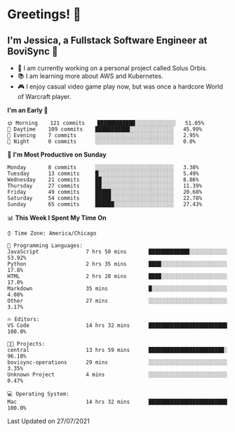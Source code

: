 # Greetings! 🧠

## I'm Jessica, a Fullstack Software Engineer at BoviSync 🐄

- 🌟 I am currently working on a personal project called Solus Orbis.
- 📚 I am learning more about AWS and Kubernetes.
- 🎮 I enjoy casual video game play now, but was once a hardcore World of Warcraft player.

<!--START_SECTION:waka-->
**I'm an Early 🐤** 

```text
🌞 Morning    121 commits    ████████████░░░░░░░░░░░░░   51.05% 
🌆 Daytime    109 commits    ███████████░░░░░░░░░░░░░░   45.99% 
🌃 Evening    7 commits      ░░░░░░░░░░░░░░░░░░░░░░░░░   2.95% 
🌙 Night      0 commits      ░░░░░░░░░░░░░░░░░░░░░░░░░   0.0%

```
📅 **I'm Most Productive on Sunday** 

```text
Monday       8 commits      ░░░░░░░░░░░░░░░░░░░░░░░░░   3.38% 
Tuesday      13 commits     █░░░░░░░░░░░░░░░░░░░░░░░░   5.49% 
Wednesday    21 commits     ██░░░░░░░░░░░░░░░░░░░░░░░   8.86% 
Thursday     27 commits     ██░░░░░░░░░░░░░░░░░░░░░░░   11.39% 
Friday       49 commits     █████░░░░░░░░░░░░░░░░░░░░   20.68% 
Saturday     54 commits     █████░░░░░░░░░░░░░░░░░░░░   22.78% 
Sunday       65 commits     ██████░░░░░░░░░░░░░░░░░░░   27.43%

```


📊 **This Week I Spent My Time On** 

```text
⌚︎ Time Zone: America/Chicago

💬 Programming Languages: 
JavaScript               7 hrs 50 mins       █████████████░░░░░░░░░░░░   53.92% 
Python                   2 hrs 35 mins       ████░░░░░░░░░░░░░░░░░░░░░   17.8% 
HTML                     2 hrs 28 mins       ████░░░░░░░░░░░░░░░░░░░░░   17.0% 
Markdown                 35 mins             █░░░░░░░░░░░░░░░░░░░░░░░░   4.08% 
Other                    27 mins             ░░░░░░░░░░░░░░░░░░░░░░░░░   3.17%

🔥 Editors: 
VS Code                  14 hrs 32 mins      █████████████████████████   100.0%

🐱‍💻 Projects: 
central                  13 hrs 59 mins      ████████████████████████░   96.18% 
bovisync-operations      29 mins             ░░░░░░░░░░░░░░░░░░░░░░░░░   3.35% 
Unknown Project          4 mins              ░░░░░░░░░░░░░░░░░░░░░░░░░   0.47%

💻 Operating System: 
Mac                      14 hrs 32 mins      █████████████████████████   100.0%

```


 Last Updated on 27/07/2021
<!--END_SECTION:waka-->

<!--
**jessikuh/jessikuh** is a ✨ _special_ ✨ repository because its `README.md` (this file) appears on your GitHub profile.

Here are some ideas to get you started:

- 🔭 I’m currently working on ...
- 🌱 I’m currently learning ...
- 👯 I’m looking to collaborate on ...
- 🤔 I’m looking for help with ...
- 💬 Ask me about ...
- 📫 How to reach me: ...
- 😄 Pronouns: ...
- ⚡ Fun fact: ...
-->
